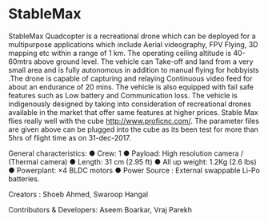 # StableMax
StableMax Quadcopter is a recreational drone which can be deployed for a multipurpose applications which include Aerial videography, FPV Flying, 3D mapping etc within a range of 1 km. The operating ceiling altitude is 40-60mtrs above ground level. The vehicle can  Take-off and land from a very small area and is fully autonomous in addition to manual flying for hobbyists .The drone is capable of capturing and relaying Continuous video feed  for about an endurance of 20 mins.
The vehicle is also equipped with fail safe features such as Low battery and Communication loss. The vehicle is indigenously designed by taking into consideration of recreational drones available in the market that offer same features at higher prices. 
Stable Max flies really well with the cube http://www.proficnc.com/.
The parameter files are given above can be plugged into the cube as its been test for more than 5hrs of flight time as on 31-dec-2017. 

General characteristics:
●	Crew: 1
●	Payload: High resolution camera / (Thermal camera)
●	Length: 31 cm (2.95 ft)
●	All up weight: 1.2Kg (2.6 lbs)
●	Powerplant: ×4    BLDC motors 
●	Power Source : External swappable Li-Po batteries.


Creators :
Shoeb Ahmed, 
Swaroop Hangal

Contributors & Developers:
Aseem Boarkar,
Vraj Parekh
